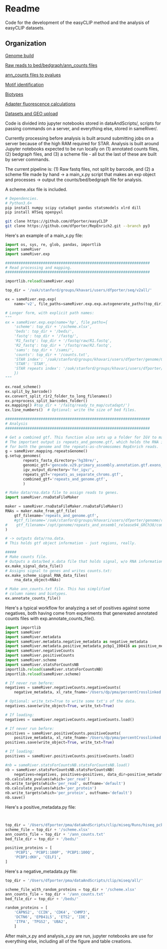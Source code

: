 # Readme

Code for the development of the easyCLIP method and the analysis of easyCLIP datasets.

## Organization

[Genome build](doc/README_genome.md)

[Raw reads to bed/bedgraph/ann_counts files](doc/README_raw_fastq_to_beds_and_counts.md)

[ann_counts files to pvalues](doc/README_ann_counts_to_stats.md)

[Motif identification](doc/README_motif_identification.md)

[Biotypes](doc/README_biotypes.md)

[Adapter fluorescence calculations](doc/README_fluorescence.md)

[Datasets and GEO upload](doc/README_datasets.md)

Code is divided into jupyter notebooks stored in dataAndScripts/,
 scripts for passing commands on a server,
 and everything else, stored in sameRiver/.

Currently processing before analysis is built around submitting jobs on a server because of the
 high RAM required for STAR.
Analysis is built around Jupyter notebooks expected to be run locally on 
 (1) annotated counts files, (2) bedgraph files, and
 (3) a scheme file -
 all but the last of these are built by server commands. 

The current pipeline is:
(1) Raw fastq files, not split by barcode, and (2) a scheme file made by hand
 -> a main_x.py script that makes an exp object and processes 
 -> output the counts/bed/bedgraph file for analysis.

A scheme.xlsx file is included.

```bash
# Dependencies.
# Python3.6+
pip install numpy scipy cutadapt pandas statsmodels xlrd dill
pip install HTSeq openpyxl

git clone https://github.com/dfporter/easyCLIP
git clone https://github.com/dfporter/RepEnrich2.git --branch py3
```

Here's an example of a main_x.py file:

```python
import os, sys, re, glob, pandas, importlib
import sameRiver
import sameRiver.exp

#################################################################
# Read processing and mapping. 
#################################################################

importlib.reload(sameRiver.exp)

top_dir = '/oak/stanford/groups/khavari/users/dfporter/seq/v2all/'

ex = sameRiver.exp.exp(
    name='v2', file_paths=sameRiver.exp.exp.autogenerate_paths(top_dir))

# Longer form, with explicit path names:
"""
ex = sameRiver.exp.exp(name='hp', file_paths={
    'scheme': top_dir + '/scheme.xlsx',
    'beds': top_dir + '/beds/',
    'fastq': top_dir + '/fastq/',
    'R1_fastq': top_dir + '/fastq/raw/R1.fastq',
    'R2_fastq': top_dir + '/fastq/raw/R2.fastq',
    'sams': top_dir + '/sams/',
    'counts': top_dir + '/counts.txt',
    'STAR index': '/oak/stanford/groups/khavari/users/dfporter/genome/GRCh38.gencode.29/star_index',
    'STAR': 'STAR',
    'STAR repeats index': '/oak/stanford/groups/khavari/users/dfporter/genome/repeats/star_repeats',
    })
"""

ex.read_scheme()
ex.split_by_barcode()
ex.convert_split_r1r2_folder_to_long_filenames()
ex.preprocess_split_barcodes_folder()
ex.mapping() #top_dir + '/fastq/ready_to_map/cutadapt/')
ex.line_numbers()  # Optional: write the size of bed files.

#################################################################
# Analysis 
#################################################################

# Get a combined gtf. This function also sets up a folder for IGV to make a .genome file.
# The important output is repeats_and_genome.gtf, which holds the RNA information
# for both the genome and the repeats-as-chromosomes RepEnrich reads.
g = sameRiver.mapping.repeatsGenome()
g.setup_genomes(
        repeats_fasta_directory='hg38re/',
        genomic_gtf='gencode.v29.primary_assembly.annotation.gtf.exons_only_tsl1andNA',
        igv_output_directory='for_igv/',
        repeats_gtf='repeats_as_separate_chroms.gtf',
        combined_gtf='repeats_and_genome.gtf',
        )

# Make data/rna.data file to assign reads to genes.
import sameRiver.rnaDataFileMaker

maker = sameRiver.rnaDataFileMaker.rnaDataFileMaker()
RNAs = maker.make_from_gtf_file(
    gtf_filename='repeats_and_genome.gtf',
    #gtf_filename='/oak/stanford/groups/khavari/users/dfporter/genome/repeats_and_ensembl_release94_GRCh38/combined.gtf',
#    gtf_filename='/opt/genome/repeats_and_ensembl_release94_GRCh38/combined.gtf'
)

# -> outputs data/rna.data. 
# This holds gtf object information - just regions, really.

#####
# Make counts file.
# Outputs a data/bed_x.data file that holds signal, w/o RNA information:
ex.make_signal_data_file()
# Assigns signal to genes and writes counts.txt:
ex.make_scheme_signal_RNA_data_files(
    rna_data_object=RNAs)

# Make ann_counts.txt file. This has simplified
# column names and biotypes.
ex.annotate_counts_file()


```

Here's a typical workflow for analyzing a set of positives against
 some negatives, both having come from experiments that genereated
 annotated counts files with exp.annotate_counts_file().

```python
import importlib
import sameRiver
import sameRiver.metadata
import sameRiver.metadata.negative_metadata as negative_metadata
import sameRiver.metadata.positive_metadata_pcbp1_190416 as positive_metadata
import sameRiver.negativeCounts
import sameRiver.positiveCounts
import sameRiver.scheme
import sameRiver.statsForCountsNB
importlib.reload(sameRiver.statsForCountsNB)
importlib.reload(sameRiver.scheme)

# If never run before:
negatives = sameRiver.negativeCounts.negativeCounts(
    negative_metadata, xl_rate_fname='/Users/dp/pma/percentCrosslinked.xlsx')

# Optional: write_txt=True to write some txt's of the data.
negatives.save(write_object=True, write_txt=True)

# If loading:
negatives = sameRiver.negativeCounts.negativeCounts.load()

# If never run before:
positives = sameRiver.positiveCounts.positiveCounts(
    positive_metadata, xl_rate_fname='/Users/dp/pma/percentCrosslinked.xlsx')
positives.save(write_object=True, write_txt=True)

# If loading:
positives = sameRiver.positiveCounts.positiveCounts.load()

#nb = sameRiver.statsForCountsNB.statsForCountsNB.load()
nb = sameRiver.statsForCountsNB.statsForCountsNB(
    negatives=negatives, positives=positives, data_dir=positive_metadata.top_dir + '/data/')
nb.calculate_pvalues(which='per_read')
nb.write_targets(which='per_read', outfname='default')
nb.calculate_pvalues(which='per_protein')
nb.write_targets(which='per_protein', outfname='default')
nb.save()


```

Here's a positive_metadata.py file:
```python


top_dir = '/Users/dfporter/pma/dataAndScripts/clip/miseq/Runs/hiseq_pcbp1_190416/'
scheme_file = top_dir + '/scheme.xlsx'
ann_counts_file = top_dir + '/ann_counts.txt'
bed_file_dir = top_dir + '/beds/'

positive_proteins = [
    'PCBP1', 'PCBP1:100P', 'PCBP1:100Q',
    'PCBP1:dKH', 'CELF1',
]
```

Here's a negative_metadata.py file:
```python
top_dir = '/Users/dfporter/pma/dataAndScripts/clip/miseq/all/'

scheme_file_with_random_proteins = top_dir + '/scheme.xlsx'
ann_counts_file = top_dir + '/ann_counts.txt'
bed_file_dir = top_dir + '/beds/'

random_proteins = [
    'CAPNS2', 'CCIN', 'CDK4', 'CHMP3',
    'DCTN6', 'EPB41L5', 'ETS2', 'IDE',
    'ITPA', 'TPGS2', 'UBA2',
    ]
```

After main_x.py and analysis_x.py are run, jupyter notebooks are use for everything 
 else, including all of the figure and table creations.



